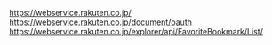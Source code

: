 
https://webservice.rakuten.co.jp/  
https://webservice.rakuten.co.jp/document/oauth  
https://webservice.rakuten.co.jp/explorer/api/FavoriteBookmark/List/  
